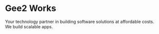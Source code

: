# Gee2 Works

Your technology partner in building software solutions at affordable costs. We build scalable apps.
